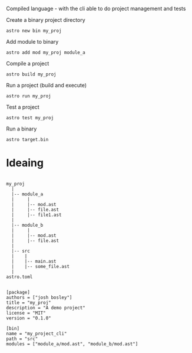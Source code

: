 
Compiled language - with the cli able to do project management and tests

Create a binary project directory
```
astro new bin my_proj
```

Add module to binary
```
astro add mod my_proj module_a
```

Compile a project
```
astro build my_proj
```

Run a project (build and execute)
```
astro run my_proj
```

Test a project
```
astro test my_proj
```

Run a binary
```
astro target.bin
```


# Ideaing


```

my_proj
  |
  |-- module_a
  |     |
  |     |-- mod.ast
  |     |-- file.ast
  |     |-- file1.ast
  |     
  |-- module_b
  |     |
  |     |-- mod.ast
  |     |-- file.ast
  |
  |-- src
  |    |
  |    |-- main.ast
  |    |-- some_file.ast
  |
astro.toml

```

```

[package]
authors = ["josh bosley"]
title = "my_proj"
description = "A demo project"
license = "MIT"
version = "0.1.0"

[bin]
name = "my_project_cli"
path = "src"
modules = ["module_a/mod.ast", "module_b/mod.ast"]


```